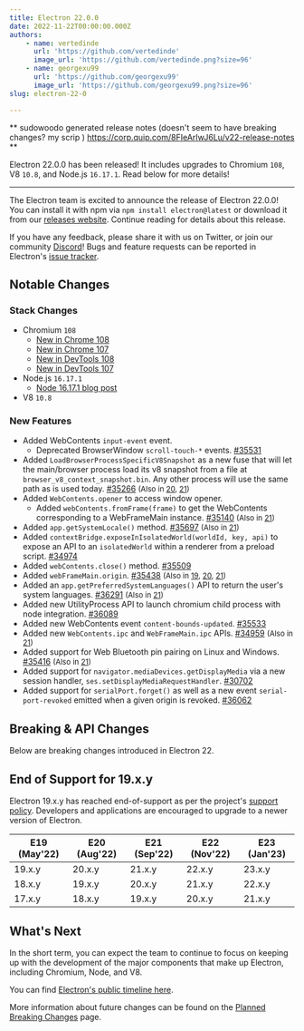 ```yaml
---
title: Electron 22.0.0
date: 2022-11-22T00:00:00.000Z
authors:
    - name: vertedinde
      url: 'https://github.com/vertedinde'
      image_url: 'https://github.com/vertedinde.png?size=96'
    - name: georgexu99
      url: 'https://github.com/georgexu99'
      image_url: 'https://github.com/georgexu99.png?size=96'
slug: electron-22-0

---
```


**
sudowoodo generated release notes
(doesn't seem to have breaking changes? my scrip )
https://corp.quip.com/8FIeArIwJ6Lu/v22-release-notes
**

Electron 22.0.0 has been released! It includes upgrades to Chromium `108`, V8 `10.8`, and Node.js `16.17.1`. Read below for more details!

---

The Electron team is excited to announce the release of Electron 22.0.0! You can install it with npm via `npm install electron@latest` or download it from our [releases website](https://releases.electronjs.org/releases/stable). Continue reading for details about this release.

If you have any feedback, please share it with us on Twitter, or join our community [Discord](https://discord.com/invite/electronjs)! Bugs and feature requests can be reported in Electron's [issue tracker](https://github.com/electron/electron/issues).

## Notable Changes

### Stack Changes

* Chromium `108`
    * [New in Chrome 108](https://developer.chrome.com/blog/new-in-chrome-108/)
    * [New in Chrome 107](https://developer.chrome.com/blog/new-in-chrome-107/)
    * [New in DevTools 108](https://developer.chrome.com/blog/new-in-devtools-108/)
    * [New in DevTools 107](https://developer.chrome.com/blog/new-in-devtools-107/)
* Node.js `16.17.1`
    * [Node 16.17.1 blog post](https://nodejs.org/en/blog/release/v16.17.1/)
* V8 `10.8`

### New Features

* Added WebContents `input-event` event.
  * Deprecated BrowserWindow `scroll-touch-*` events. [#35531](https://github.com/electron/electron/pull/35531) 
* Added `LoadBrowserProcessSpecificV8Snapshot` as a new fuse that will let the main/browser process load its v8 snapshot from a file at `browser_v8_context_snapshot.bin`. Any other process will use the same path as is used today. [#35266](https://github.com/electron/electron/pull/35266) <span style="font-size:small;">(Also in [20](https://github.com/electron/electron/pull/35694), [21](https://github.com/electron/electron/pull/35695))</span>
* Added `WebContents.opener` to access window opener.
  * Added `webContents.fromFrame(frame)` to get the WebContents corresponding to a WebFrameMain instance. [#35140](https://github.com/electron/electron/pull/35140) <span style="font-size:small;">(Also in [21](https://github.com/electron/electron/pull/35819))</span>
* Added `app.getSystemLocale()` method. [#35697](https://github.com/electron/electron/pull/35697) <span style="font-size:small;">(Also in [21](https://github.com/electron/electron/pull/35794))</span>
* Added `contextBridge.exposeInIsolatedWorld(worldId, key, api)` to expose an API to an `isolatedWorld` within a renderer from a preload script. [#34974](https://github.com/electron/electron/pull/34974) 
* Added `webContents.close()` method. [#35509](https://github.com/electron/electron/pull/35509) 
* Added `webFrameMain.origin`. [#35438](https://github.com/electron/electron/pull/35438) <span style="font-size:small;">(Also in [19](https://github.com/electron/electron/pull/35624), [20](https://github.com/electron/electron/pull/35535), [21](https://github.com/electron/electron/pull/35534))</span>
* Added an `app.getPreferredSystemLanguages()` API to return the user's system languages. [#36291](https://github.com/electron/electron/pull/36291) <span style="font-size:small;">(Also in [21](https://github.com/electron/electron/pull/36290))</span>
* Added new UtilityProcess API to launch chromium child process with node integration. [#36089](https://github.com/electron/electron/pull/36089) 
* Added new WebContents event `content-bounds-updated`. [#35533](https://github.com/electron/electron/pull/35533) 
* Added new `WebContents.ipc` and `WebFrameMain.ipc` APIs. [#34959](https://github.com/electron/electron/pull/34959) <span style="font-size:small;">(Also in [21](https://github.com/electron/electron/pull/35231))</span>
* Added support for Web Bluetooth pin pairing on Linux and Windows. [#35416](https://github.com/electron/electron/pull/35416) <span style="font-size:small;">(Also in [21](https://github.com/electron/electron/pull/35818))</span>
* Added support for `navigator.mediaDevices.getDisplayMedia` via a new session handler, `ses.setDisplayMediaRequestHandler`. [#30702](https://github.com/electron/electron/pull/30702) 
* Added support for `serialPort.forget()` as well as a new event `serial-port-revoked` emitted when a given origin is revoked. [#36062](https://github.com/electron/electron/pull/36062)

## Breaking & API Changes

Below are breaking changes introduced in Electron 22. 

## End of Support for 19.x.y

Electron 19.x.y has reached end-of-support as per the project's [support policy](https://www.electronjs.org/docs/latest/tutorial/electron-timelines#version-support-policy). Developers and applications are encouraged to upgrade to a newer version of Electron.

| E19 (May'22) | E20 (Aug'22) | E21 (Sep'22) | E22 (Nov'22) | E23 (Jan'23) |
| ------------ | ------------ | ------------ | ------------ | ------------ |
| 19.x.y       | 20.x.y       | 21.x.y       | 22.x.y       | 23.x.y       |
| 18.x.y       | 19.x.y       | 20.x.y       | 21.x.y       | 22.x.y       |
| 17.x.y       | 18.x.y       | 19.x.y       | 20.x.y       | 21.x.y       |

## What's Next

In the short term, you can expect the team to continue to focus on keeping up with the development of the major components that make up Electron, including Chromium, Node, and V8.

You can find [Electron's public timeline here](https://www.electronjs.org/docs/latest/tutorial/electron-timelines).

More information about future changes can be found on the [Planned Breaking Changes](https://github.com/electron/electron/blob/main/docs/breaking-changes.md) page.

